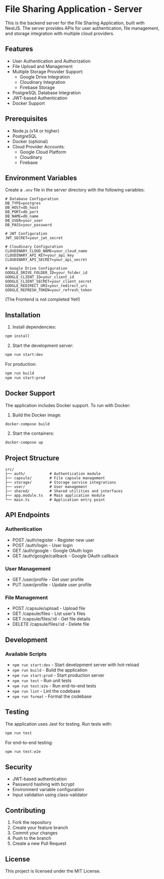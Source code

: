 # File Sharing Application - Server

This is the backend server for the File Sharing Application, built with NestJS. The server provides APIs for user authentication, file management, and storage integration with multiple cloud providers.

## Features

- User Authentication and Authorization
- File Upload and Management
- Multiple Storage Provider Support:
  - Google Drive Integration
  - Cloudinary Integration
  - Firebase Storage
- PostgreSQL Database Integration
- JWT-based Authentication
- Docker Support

## Prerequisites

- Node.js (v14 or higher)
- PostgreSQL
- Docker (optional)
- Cloud Provider Accounts:
  - Google Cloud Platform
  - Cloudinary
  - Firebase

## Environment Variables

Create a `.env` file in the server directory with the following variables:

```env
# Database Configuration
DB_TYPE=postgres
DB_HOST=db_host
DB_PORT=db_port
DB_NAME=db_name
DB_USER=your_user
DB_PASS=your_password

# JWT Configuration
JWT_SECRET=your_jwt_secret

# Cloudinary Configuration
CLOUDINARY_CLOUD_NAME=your_cloud_name
CLOUDINARY_API_KEY=your_api_key
CLOUDINARY_API_SECRET=your_api_secret

# Google Drive Configuration
GOOGLE_DRIVE_FOLDER_ID=your_folder_id
GOOGLE_CLIENT_ID=your_client_id
GOOGLE_CLIENT_SECRET=your_client_secret
GOOGLE_REDIRECT_URI=your_redirect_uri
GOOGLE_REFRESH_TOKEN=your_refresh_token
```
(The Frontend is not completed Yet!)

## Installation

1. Install dependencies:
```bash
npm install
```

2. Start the development server:
```bash
npm run start:dev
```

For production:
```bash
npm run build
npm run start:prod
```

## Docker Support

The application includes Docker support. To run with Docker:

1. Build the Docker image:
```bash
docker-compose build
```

2. Start the containers:
```bash
docker-compose up
```

## Project Structure

```
src/
├── auth/           # Authentication module
├── capsule/        # File capsule management
├── storage/        # Storage service integrations
├── user/           # User management
├── shared/         # Shared utilities and interfaces
├── app.module.ts   # Main application module
└── main.ts         # Application entry point
```

## API Endpoints

### Authentication
- POST /auth/register - Register new user
- POST /auth/login - User login
- GET /auth/google - Google OAuth login
- GET /auth/google/callback - Google OAuth callback

### User Management
- GET /user/profile - Get user profile
- PUT /user/profile - Update user profile

### File Management
- POST /capsule/upload - Upload file
- GET /capsule/files - List user's files
- GET /capsule/files/:id - Get file details
- DELETE /capsule/files/:id - Delete file

## Development

### Available Scripts

- `npm run start:dev` - Start development server with hot-reload
- `npm run build` - Build the application
- `npm run start:prod` - Start production server
- `npm run test` - Run unit tests
- `npm run test:e2e` - Run end-to-end tests
- `npm run lint` - Lint the codebase
- `npm run format` - Format the codebase

## Testing

The application uses Jest for testing. Run tests with:

```bash
npm run test
```

For end-to-end testing:
```bash
npm run test:e2e
```

## Security

- JWT-based authentication
- Password hashing with bcrypt
- Environment variable configuration
- Input validation using class-validator

## Contributing

1. Fork the repository
2. Create your feature branch
3. Commit your changes
4. Push to the branch
5. Create a new Pull Request

## License

This project is licensed under the MIT License.
